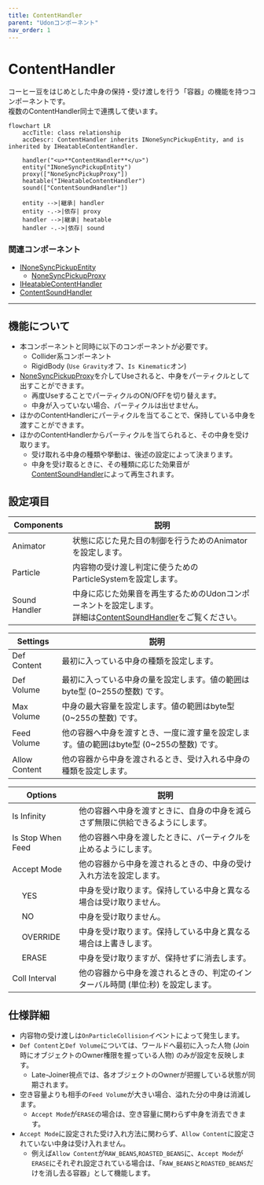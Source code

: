 ```yaml
---
title: ContentHandler
parent: "Udonコンポーネント"
nav_order: 1
---
```


# ContentHandler

コーヒー豆をはじめとした中身の保持・受け渡しを行う「容器」の機能を持つコンポーネントです。  
複数のContentHandler同士で連携して使います。

```mermaid
flowchart LR
    accTitle: class relationship
    accDescr: ContentHandler inherits INoneSyncPickupEntity, and is inherited by IHeatableContentHandler.

    handler("<u>**ContentHandler**</u>")
    entity("INoneSyncPickupEntity")
    proxy(["NoneSyncPickupProxy"])
    heatable("IHeatableContentHandler")
    sound(["ContentSoundHandler"])

    entity -->|継承| handler
    entity -.->|依存| proxy
    handler -->|継承| heatable
    handler -.->|依存| sound
```

### 関連コンポーネント

- [INoneSyncPickupEntity]
  - [NoneSyncPickupProxy]
- [IHeatableContentHandler]
- [ContentSoundHandler]

---

## 機能について

- 本コンポーネントと同時に以下のコンポーネントが必要です。
  - Collider系コンポーネント
  - RigidBody (`Use Gravity`オフ、`Is Kinematic`オン)
- [NoneSyncPickupProxy]を介してUseされると、中身をパーティクルとして出すことができます。
  - 再度UseすることでパーティクルのON/OFFを切り替えます。
  - 中身が入っていない場合、パーティクルは出せません。
- ほかのContentHandlerにパーティクルを当てることで、保持している中身を渡すことができます。
- ほかのContentHandlerからパーティクルを当てられると、その中身を受け取ります。
  - 受け取れる中身の種類や挙動は、後述の設定によって決まります。
  - 中身を受け取るときに、その種類に応じた効果音が[ContentSoundHandler]によって再生されます。


## 設定項目

| Components | 説明 |
| ---- | ---- |
| Animator | 状態に応じた見た目の制御を行うためのAnimatorを設定します。 |
| Particle | 内容物の受け渡し判定に使うためのParticleSystemを設定します。 |
| Sound Handler | 中身に応じた効果音を再生するためのUdonコンポーネントを設定します。<br>詳細は[ContentSoundHandler]をご覧ください。 |

| Settings | 説明 |
| ---- | ---- |
| Def Content | 最初に入っている中身の種類を設定します。 |
| Def Volume | 最初に入っている中身の量を設定します。値の範囲はbyte型 (0~255の整数) です。 |
| Max Volume | 中身の最大容量を設定します。値の範囲はbyte型 (0~255の整数) です。 |
| Feed Volume | 他の容器へ中身を渡すとき、一度に渡す量を設定します。値の範囲はbyte型 (0~255の整数) です。 |
| Allow Content | 他の容器から中身を渡されるとき、受け入れる中身の種類を設定します。 |

<table>
    <thead>
        <tr>
            <th colspan="2">Options</th>
            <th>説明</th>
        </tr>
    </thead>
    <tbody>
        <tr>
            <td colspan="2">Is Infinity</td>
            <td>他の容器へ中身を渡すときに、自身の中身を減らさず無限に供給できるようにします。</td>
        </tr>
        <tr>
            <td colspan="2">Is Stop When Feed</td>
            <td>他の容器へ中身を渡したときに、パーティクルを止めるようにします。</td>
        </tr>
        <tr>
            <td colspan="2">Accept Mode</td>
            <td>他の容器から中身を渡されるときの、中身の受け入れ方法を設定します。</td>
        </tr>
        <tr>
            <td></td>
            <td>YES</td>
            <td>中身を受け取ります。保持している中身と異なる場合は受け取りません。</td>
        </tr>
        <tr>
            <td></td>
            <td>NO</td>
            <td>中身を受け取りません。</td>
        </tr>
        <tr>
            <td></td>
            <td>OVERRIDE</td>
            <td>中身を受け取ります。保持している中身と異なる場合は上書きします。</td>
        </tr>
        <tr>
            <td></td>
            <td>ERASE</td>
            <td>中身を受け取りますが、保持せずに消去します。</td>
        </tr>
        <tr>
            <td colspan="2">Coll Interval</td>
            <td>他の容器から中身を渡されるときの、判定のインターバル時間 (単位:秒) を設定します。</td>
        </tr>
    </tbody>
</table>


## 仕様詳細

- 内容物の受け渡しは`OnParticleCollision`イベントによって発生します。
- `Def Content`と`Def Volume`については、ワールドへ最初に入った人物 (Join時にオブジェクトのOwner権限を握っている人物) のみが設定を反映します。
  - Late-Joiner視点では、各オブジェクトのOwnerが把握している状態が同期されます。
- 空き容量よりも相手の`Feed Volume`が大きい場合、溢れた分の中身は消滅します。
  - `Accept Mode`が`ERASE`の場合は、空き容量に関わらず中身を消去できます。
- `Accept Mode`に設定された受け入れ方法に関わらず、`Allow Content`に設定されていない中身は受け入れません。
  - 例えば`Allow Content`が`RAW_BEANS`,`ROASTED_BEANS`に、`Accept Mode`が`ERASE`にそれぞれ設定されている場合は、「`RAW_BEANS`と`ROASTED_BEANS`だけを消し去る容器」として機能します。



[INoneSyncPickupEntity]: {{site.baseurl}}/docs/udon/INoneSyncPickupEntity
[IHeatableContentHandler]: {{site.baseurl}}/docs/udon/IHeatableContentHandler
[NoneSyncPickupProxy]: {{site.baseurl}}/docs/udon/NoneSyncPickupProxy
[ContentSoundHandler]: {{site.baseurl}}/docs/udon/ContentSoundHandler

